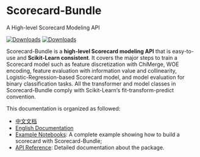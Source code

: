 # Scorecard-Bundle

A High-level Scorecard Modeling API   

[![Downloads](https://pepy.tech/badge/scorecardbundle)](https://pepy.tech/project/scorecardbundle)  [![Downloads](https://img.shields.io/pypi/v/scorecardbundle?color=orange)](https://img.shields.io/pypi/v/scorecardbundle?color=orange)



Scorecard-Bundle is a **high-level Scorecard modeling API** that is easy-to-use and **Scikit-Learn consistent**.  It covers the major steps to train a Scorecard model such as feature discretization with ChiMerge, WOE encoding, feature evaluation with information value and collinearity, Logistic-Regression-based Scorecard model, and model evaluation for binary classification tasks. All the transformer and model classes in Scorecard-Bundle comply with Scikit-Learn‘s fit-transform-predict convention.



This documentation is organized as followed:

- [中文文档](https://scorecard-bundle.bubu.blue/Chinese/)
- [English Documentation](https://scorecard-bundle.bubu.blue/English/)
- [Example Notebooks](https://scorecard-bundle.bubu.blue/Notebooks/): A complete example showing how to build a scorecard with Scorecard-Bundle;
- [API Reference](https://scorecard-bundle.bubu.blue/API/): Detailed documentation about the package.